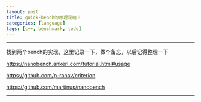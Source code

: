 ```yaml
---
layout: post
title: quick-bench的原理是啥？
categories: [language]
tags: [c++, benchmark, todo]
---
```



---

 

找到两个bench的实现，这里记录一下，做个备忘，以后记得整理一下



https://nanobench.ankerl.com/tutorial.html#usage

https://github.com/p-ranav/criterion

https://github.com/martinus/nanobench




---

